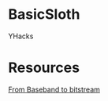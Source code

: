 # BasicSloth
YHacks

# Resources
[From Baseband to bitstream](https://cansecwest.com/slides/2015/From_Baseband_to_bitstream_Andy_Davis.pdf)

